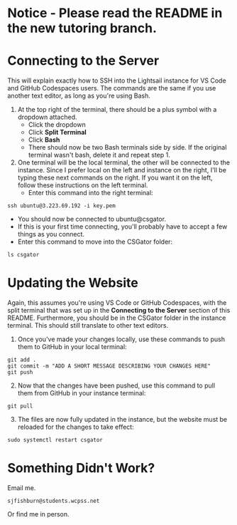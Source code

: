 # Notice - Please read the README in the new tutoring branch.

# Connecting to the Server
This will explain exactly how to SSH into the Lightsail instance for VS Code and GitHub Codespaces users. The commands are the same if you use another text editor, as long as you're using Bash.

1. At the top right of the terminal, there should be a plus symbol with a dropdown attached.
   * Click the dropdown
   * Click **Split Terminal**
   * Click **Bash**
   * There should now be two Bash terminals side by side. If the original terminal wasn't bash, delete it and repeat step 1.
2. One terminal will be the local terminal, the other will be connected to the instance. Since I prefer local on the left and instance on the right, I'll be typing these next commands on the right. If you want it on the left, follow these instructions on the left terminal.
   * Enter this command into the right terminal:
```
ssh ubuntu@3.223.69.192 -i key.pem
```
   * You should now be connected to ubuntu@csgator.
   * If this is your first time connecting, you'll probably have to accept a few things as you connect.
   * Enter this command to move into the CSGator folder:
```
ls csgator
```
# Updating the Website
Again, this assumes you're using VS Code or GitHub Codespaces, with the split terminal that was set up in the **Connecting to the Server** section of this README. Furthermore, you should be in the CSGator folder in the instance terminal. This should still translate to other text editors.

1. Once you've made your changes locally, use these commands to push them to GitHub in your local terminal:
```
git add .
git commit -m "ADD A SHORT MESSAGE DESCRIBING YOUR CHANGES HERE"
git push
```
2. Now that the changes have been pushed, use this command to pull them from GitHub in your instance terminal:
```
git pull
```
3. The files are now fully updated in the instance, but the website must be reloaded for the changes to take effect:
```
sudo systemctl restart csgator
```
# Something Didn't Work?
Email me.
```
sjfishburn@students.wcpss.net
```
Or find me in person.
